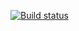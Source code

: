 [![Build status](https://ci.appveyor.com/api/projects/status/wuca2pac6el5g61a?svg=true)](https://ci.appveyor.com/project/c0nekta/bdd)

